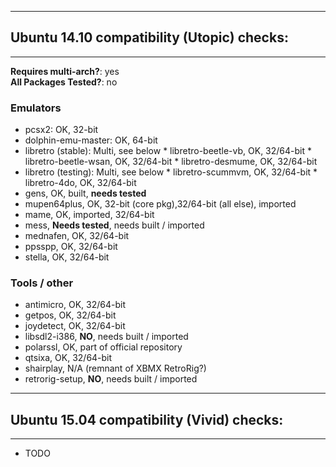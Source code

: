 ----------------------------------------------------
## Ubuntu 14.10 compatibility (Utopic) checks:
----------------------------------------------------

**Requires multi-arch?**: yes  
**All Packages Tested?**: no

### Emulators
* pcsx2: OK, 32-bit
* dolphin-emu-master: OK, 64-bit
* libretro (stable): Multi, see below
      * libretro-beetle-vb, OK, 32/64-bit
      * libretro-beetle-wsan, OK, 32/64-bit
      * libretro-desmume, OK, 32/64-bit
* libretro (testing): Multi, see below
      * libretro-scummvm, OK, 32/64-bit
      * libretro-4do, OK, 32/64-bit
* gens, OK, built, **needs tested**
* mupen64plus, OK, 32-bit (core pkg),32/64-bit (all else), imported
* mame, OK, imported, 32/64-bit
* mess, **Needs tested**, needs built / imported
* mednafen, OK, 32/64-bit
* ppsspp, OK, 32/64-bit
* stella, OK, 32/64-bit

### Tools / other
* antimicro, OK, 32/64-bit
* getpos, OK, 32/64-bit
* joydetect, OK, 32/64-bit
* libsdl2-i386, **NO**, needs built / imported
* polarssl, OK, part of official repository
* qtsixa, OK, 32/64-bit
* shairplay, N/A (remnant of XBMX RetroRig?)
* retrorig-setup, **NO**, needs built / imported

----------------------------------------------------
## Ubuntu 15.04 compatibility (Vivid) checks:
----------------------------------------------------

* TODO
